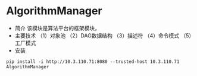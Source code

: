# AlgorithmManager
+ 简介
该模块是算法平台的框架模块，
+ 主要技术
（1）对象池
（2）DAG数据结构
（3）描述符
（4）命令模式
（5）工厂模式
+ 安装
```
pip install -i http://10.3.110.71:8080 --trusted-host 10.3.110.71 AlgorithmManager
```